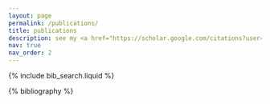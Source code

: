 ```yaml
---
layout: page
permalink: /publications/
title: publications
description: see my <a href="https://scholar.google.com/citations?user=UMQWBRQAAAAJ" target="_blank">google scholar</a> page for a full list of publications.
nav: true
nav_order: 2
---
```


<!-- _pages/publications.md -->

<!-- Bibsearch Feature -->

{% include bib_search.liquid %}

<div class="publications">

{% bibliography %}

</div>
